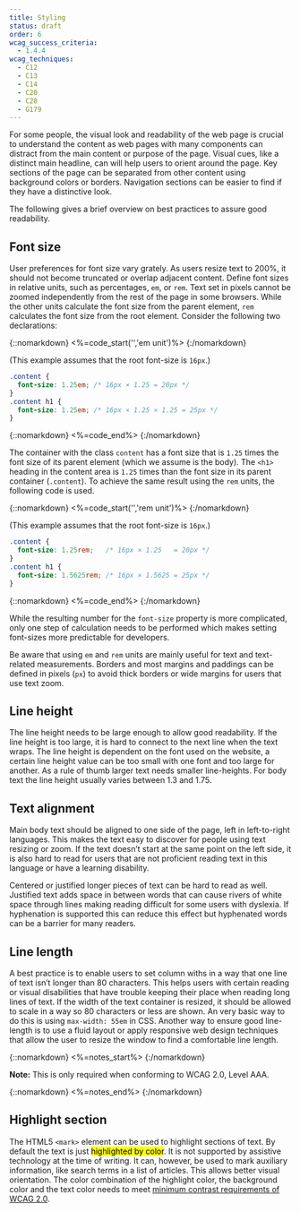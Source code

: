 ```yaml
---
title: Styling
status: draft
order: 6
wcag_success_criteria:
  - 1.4.4
wcag_techniques:
  - C12
  - C13
  - C14
  - C20
  - C28
  - G179
---
```


For some people, the visual look and readability of the web page is crucial to understand the content as web pages with many components can distract from the main content or purpose of the page. Visual cues, like a distinct main headline, can will help users to orient around the page. Key sections of the page can be separated from other content using background colors or borders. Navigation sections can be easier to find if they have a distinctive look.

The following gives a brief overview on best practices to assure good readability.

## Font size

User preferences for font size vary grately. As users resize text to 200%, it should not become truncated or overlap adjacent content. Define font sizes in relative units, such as percentages, `em`, or `rem`. Text set in pixels  cannot be zoomed independently from the rest of the page in some browsers. While the other units calculate the font size from the parent element, `rem` calculates the font size from the root element. Consider the following two declarations:

{::nomarkdown}
<%=code_start('','em unit')%>
{:/nomarkdown}

(This example assumes that the root font-size is `16px`.)

~~~css
.content {
  font-size: 1.25em; /* 16px × 1.25 = 20px */
}
.content h1 {
  font-size: 1.25em; /* 16px × 1.25 × 1.25 = 25px */
}
~~~

{::nomarkdown}
<%=code_end%>
{:/nomarkdown}

The container with the class `content` has a font size that is `1.25` times the font size of its parent element (which we assume is the body). The `<h1>` heading in the content area is `1.25` times than the font size in its parent container (`.content`). To achieve the same result using the `rem` units, the following code is used.

{::nomarkdown}
<%=code_start('','rem unit')%>
{:/nomarkdown}

(This example assumes that the root font-size is `16px`.)

~~~css
.content {
  font-size: 1.25rem;   /* 16px × 1.25   = 20px */
}
.content h1 {
  font-size: 1.5625rem; /* 16px × 1.5625 = 25px */
}
~~~

{::nomarkdown}
<%=code_end%>
{:/nomarkdown}

While the resulting number for the `font-size` property is more complicated, only one step of calculation needs to be performed which makes setting font-sizes more predictable for developers.

Be aware that using `em` and `rem` units are mainly useful for text and text-related measurements. Borders and most margins and paddings can be defined in pixels (`px`) to avoid thick borders or wide margins for users that use text zoom.

## Line height

The line height needs to be large enough to allow good readability. If the line height is too large, it is hard to connect to the next line when the text wraps. The line height is dependent on the font used on the website, a certain line height value can be too small with one font and too large for another. As a rule of thumb larger text needs smaller line-heights. For body text the line height usually varies between 1.3 and 1.75.

## Text alignment

Main body text should be aligned to one side of the page, left in left-to-right languages. This makes the text easy to discover for people using text resizing or zoom. If the text doesn’t start at the same point on the left side, it is also hard to read for users that are not proficient reading text in this language or have a learning disability.

Centered or justified longer pieces of text can be hard to read as well. Justified text adds space in between words that can cause rivers of white space through lines making reading difficult for some users with dyslexia. If hyphenation is supported this can reduce this effect but hyphenated words can be a barrier for many readers.

## Line length

A best practice is to enable users to set column withs in a way that one line of text isn’t longer than 80 characters. This helps users with certain reading or visual disabilities that have trouble keeping their place when reading long lines of text. If the width of the text container is resized, it should be allowed to scale in a way so 80 characters or less are shown. An very basic way to do this is using `max-width: 55em` in CSS. Another way to ensure good line-length is to use a fluid layout or apply responsive web design techniques that allow the user to resize the window to find a comfortable line length.

{::nomarkdown}
<%=notes_start%>
{:/nomarkdown}

**Note:** This is only required when conforming to WCAG 2.0, Level AAA.

{::nomarkdown}
<%=notes_end%>
{:/nomarkdown}

## Highlight section

The HTML5 `<mark>` element can be used to highlight sections of text. By default the text is just <mark>highlighted by color</mark>. It is not supported by assistive technology at the time of writing. It can, however, be used to mark auxiliary information, like search terms in a list of articles. This allows better visual orientation. The color combination of the highlight color, the background color and the text color needs to meet <a href="/WAI/WCAG20/quickref/#qr-visual-audio-contrast-contrast">minimum contrast requirements of WCAG 2.0</a>.